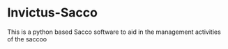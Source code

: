 # Invictus-Sacco
This is a python based Sacco software to aid in the management activities of the saccoo
